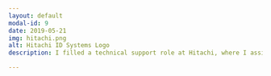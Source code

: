 ```yaml
---
layout: default
modal-id: 9
date: 2019-05-21
img: hitachi.png
alt: Hitachi ID Systems Logo
description: I filled a technical support role at Hitachi, where I assisted IT technicians with systems installations and problems as they arose, along with several smaller internal developer tools. The role was a four month internship designed to familiarize potential employees for the Solution Architect role. Following my internship, my direct manager described me as one of the most impressive students he had ever worked with (for the full recommendation see my <a href="www.linkedin.com/in/kendra-wannamaker-88622aa4">LinkedIn page</a> . <br><br> Website&#58 <a href="https://hitachi-id.com">https://hitachi-id.com</a> 

---
```


